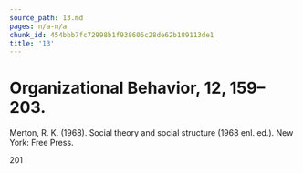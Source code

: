 ```yaml
---
source_path: 13.md
pages: n/a-n/a
chunk_id: 454bbb7fc72998b1f938606c28de62b189113de1
title: '13'
---
```

# Organizational Behavior, 12, 159–203.

Merton, R. K. (1968). Social theory and social structure (1968 enl. ed.). New York: Free Press.

201
